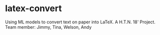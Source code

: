 # latex-convert
Using ML models to convert text on paper into LaTeX. A H.T.N. 18' Project. Team member: Jimmy, Tina, Welson, Andy
